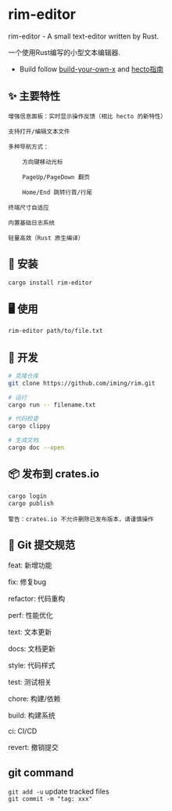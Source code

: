 <!--
 * @Author: iming 2576226012@qq.com
 * @Date: 2025-05-03 22:36:30
 * @LastEditors: iming 2576226012@qq.com
 * @LastEditTime: 2025-06-23 09:13:04
 * @FilePath: \rim\README.md
 * @Description: 这是默认设置,请设置`customMade`, 打开koroFileHeader查看配置 进行设置: https://github.com/OBKoro1/koro1FileHeader/wiki/%E9%85%8D%E7%BD%AE
-->
# rim-editor

rim-editor - A small text-editor written by Rust.

一个使用Rust编写的小型文本编辑器.

- Build follow [build-your-own-x](https://github.com/codecrafters-io/build-your-own-x) and [hecto指南](https://philippflenker.com/hecto/)

## ✨ 主要特性

    增强信息面板：实时显示操作反馈（相比 hecto 的新特性）

    支持打开/编辑文本文件

    多种导航方式：

        方向键移动光标

        PageUp/PageDown 翻页

        Home/End 跳转行首/行尾

    终端尺寸自适应

    内置基础日志系统

    轻量高效（Rust 原生编译）

## 🚀 安装

```bash
cargo install rim-editor
```

## 🖥 使用

```bash
rim-editor path/to/file.txt
```

## 🔧 开发

```bash
# 克隆仓库
git clone https://github.com/iming/rim.git

# 运行
cargo run -- filename.txt

# 代码检查
cargo clippy

# 生成文档
cargo doc --open
```

## 📦 发布到 crates.io

```bash
cargo login
cargo publish
```

    警告：crates.io 不允许删除已发布版本，请谨慎操作

## 📜 Git 提交规范

feat:     新增功能

fix:      修复bug

refactor: 代码重构

perf:     性能优化

text:     文本更新

docs:     文档更新

style:    代码样式

test:     测试相关

chore:    构建/依赖

build:    构建系统

ci:       CI/CD

revert:   撤销提交  

## git command

`git add -u` update tracked files  
`git commit -m "tag: xxx"`